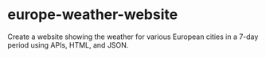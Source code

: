# europe-weather-website
Create a website showing the weather for various European cities in a 7-day period using APIs, HTML, and JSON.
